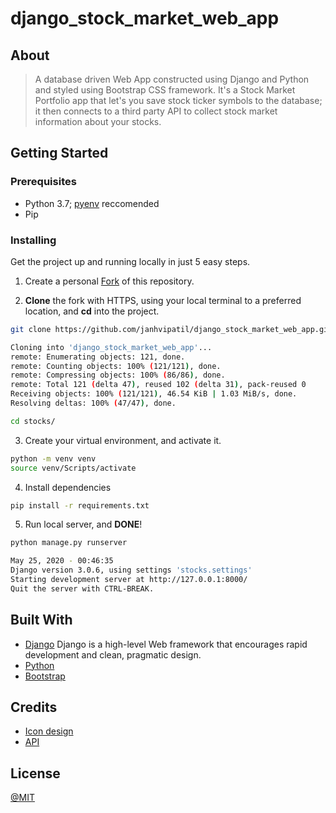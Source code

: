 # django_stock_market_web_app

## About

> A database driven Web App constructed using Django and Python and styled using Bootstrap CSS framework.
It's a Stock Market Portfolio app that let's you save stock ticker symbols to the database;
it then connects to a third party API to collect stock market information about your stocks.

## Getting Started

### Prerequisites

* Python 3.7; [pyenv](https://github.com/pyenv/pyenv) reccomended
* Pip

### Installing

Get the project up and running locally in just 5 easy steps.

1. Create a personal [Fork](https://github.com/janhvipatil/django_stock_market_web_app) of this repository.

2. **Clone** the fork with HTTPS, using your local terminal to a preferred location, and **cd** into the project.

```bash
git clone https://github.com/janhvipatil/django_stock_market_web_app.git

Cloning into 'django_stock_market_web_app'...
remote: Enumerating objects: 121, done.
remote: Counting objects: 100% (121/121), done.
remote: Compressing objects: 100% (86/86), done.
remote: Total 121 (delta 47), reused 102 (delta 31), pack-reused 0
Receiving objects: 100% (121/121), 46.54 KiB | 1.03 MiB/s, done.
Resolving deltas: 100% (47/47), done.

cd stocks/
```

3. Create your virtual environment, and activate it.

```bash
python -m venv venv
source venv/Scripts/activate
```

4. Install dependencies

```bash
pip install -r requirements.txt
```

5. Run local server, and **DONE**!

```bash
python manage.py runserver

May 25, 2020 - 00:46:35
Django version 3.0.6, using settings 'stocks.settings'
Starting development server at http://127.0.0.1:8000/
Quit the server with CTRL-BREAK.
```

## Built With

* [Django](https://www.djangoproject.com/) Django is a high-level Web framework that encourages rapid development and clean, pragmatic design.
* [Python](https://www.python.org/)
* [Bootstrap](https://getbootstrap.com/)

## Credits 

* [Icon design](https://www.flaticon.com/)
* [API](https://iexcloud.io/)

## License

[@MIT](https://github.com/janhvipatil/django_stock_market_web_app/blob/master/LICENSE)



